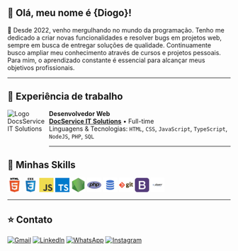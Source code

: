 ## 👋 Olá, meu nome é <strong>{Diogo}!</strong>

📆 Desde 2022, venho mergulhando no mundo da programação. Tenho me dedicado a criar novas funcionalidades e resolver bugs em projetos web, sempre em busca de entregar soluções de qualidade. Continuamente busco ampliar meu conhecimento através de cursos e projetos pessoais. Para mim, o aprendizado constante é essencial para alcançar meus objetivos profissionais.

---

## 💼 Experiência de trabalho

[<img align="left" height="94px" width="94px" alt="Logo DocsService IT Solutions" src="https://storage.builderall.com//franquias/2/691311/editor-html/8534761.png"/>](https://storage.builderall.com//)

**Desenvolvedor Web** \
[**DocService IT Solutions**](https://docservice.com.br/) • Full-time \
Linguagens & Tecnologias: `HTML`, `CSS`, `JavaScript`, `TypeScript`, `NodeJS`, `PHP`, `SQL`

---

## 🚀 Minhas Skills

<code><img height="32" title="HTML" src="https://github.com/github/explore/blob/main/topics/html/html.png" alt="HTML"/></code>
<code><img height="32" title="CSS" src="https://github.com/github/explore/blob/main/topics/css/css.png" alt="CSS"/></code>
<code><img height="32" title="JavaScript" src="https://github.com/github/explore/blob/main/topics/javascript/javascript.png" alt="JavaScript"/></code>
<code><img height="32" title="TypeScript" src="https://github.com/github/explore/blob/main/topics/typescript/typescript.png" alt="TypeScript"/></code>
<code><img height="32" title="NodeJS" src="https://github.com/github/explore/blob/main/topics/nodejs/nodejs.png" alt="NodeJS"/></code>
<code><img height="32" title="PHP" src="https://github.com/github/explore/blob/main/topics/php/php.png" alt="PHP"/></code>
<code><img height="32" title="SQL" src="https://github.com/github/explore/blob/main/topics/sql/sql.png" alt="SQL"/></code>
<code><img height="32" title="Git" src="https://github.com/github/explore/blob/main/topics/git/git.png" alt="Git"/></code>
<code><img height="32" title="Bootstrap" src="https://github.com/github/explore/blob/main/topics/bootstrap/bootstrap.png" alt="Bootstrap"/></code>
<code><img height="32" title="JQuery" src="https://github.com/github/explore/blob/main/topics/jquery/jquery.png" alt="JQuery"/></code>

---

## ⭐ Contato

<p align="left">
  <a href="mailto:diogopachecopb269@gmail.com" title="Gmail">
  <img src="https://img.shields.io/badge/-Gmail-FF0000?style=flat-square&labelColor=FF0000&logo=gmail&logoColor=white&link=mailto:diogopachecopb269@gmail.com" alt="Gmail"/></a>

  <a href="https://www.linkedin.com/in/diogo-pacheco-dev/" title="LinkedIn">
  <img src="https://img.shields.io/badge/-Linkedin-0e76a8?style=flat-square&logo=Linkedin&logoColor=white&link=https://www.linkedin.com/in/diogo-pacheco-dev/" alt="LinkedIn"/></a>

  <a href="https://wa.me/5551995861120" title="WhatsApp">
  <img src="https://img.shields.io/badge/-WhatsApp-25d366?style=flat-square&labelColor=25d366&logo=whatsapp&logoColor=white&link=https://wa.me/5551995861120" alt="WhatsApp"/></a>

  <a href="https://www.instagram.com/diogoo_pachecoo/" title="Instagram">
  <img src="https://img.shields.io/badge/-Instagram-DF0174?style=flat-square&labelColor=DF0174&logo=instagram&logoColor=white&link=LINK-DO-SEU-INSTAGRAM" alt="Instagram"/></a>
</p>
